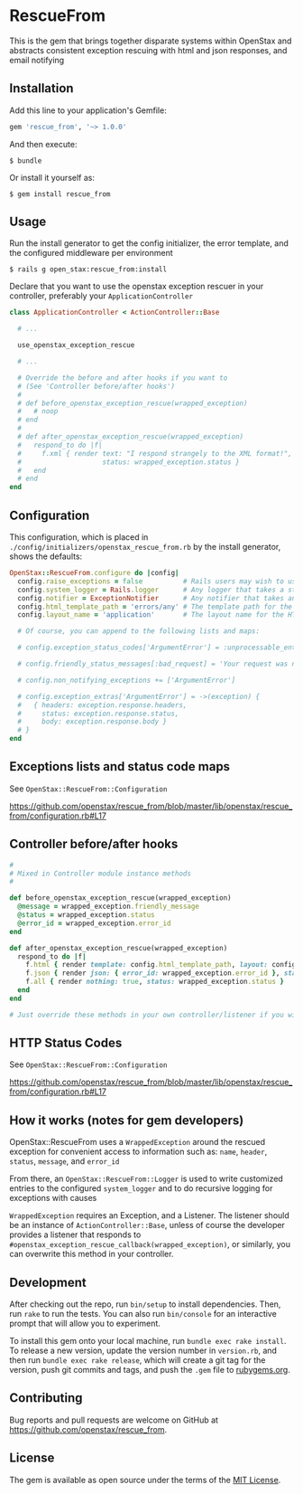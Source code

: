 # RescueFrom

This is the gem that brings together disparate systems within OpenStax and abstracts consistent exception rescuing with html and json responses, and email notifying

## Installation

Add this line to your application's Gemfile:

```ruby
gem 'rescue_from', '~> 1.0.0'
```

And then execute:

    $ bundle

Or install it yourself as:

    $ gem install rescue_from

## Usage

Run the install generator to get the config initializer, the error template, and the configured middleware per environment

```
$ rails g open_stax:rescue_from:install
```

Declare that you want to use the openstax exception rescuer in your controller, preferably your `ApplicationController`

```ruby
class ApplicationController < ActionController::Base

  # ...

  use_openstax_exception_rescue

  # ...

  # Override the before and after hooks if you want to
  # (See 'Controller before/after hooks')
  #
  # def before_openstax_exception_rescue(wrapped_exception)
  #   # noop
  # end
  #
  # def after_openstax_exception_rescue(wrapped_exception)
  #   respond_to do |f|
  #     f.xml { render text: "I respond strangely to the XML format!",
  #                    status: wrapped_exception.status }
  #   end
  # end
end
```

## Configuration

This configuration, which is placed in `./config/initializers/openstax_rescue_from.rb` by the install generator, shows the defaults:

```ruby
OpenStax::RescueFrom.configure do |config|
  config.raise_exceptions = false          # Rails users may wish to use Rails.application.config.consider_all_requests_local to decide this
  config.system_logger = Rails.logger      # Any logger that takes a string in an #error method will work
  config.notifier = ExceptionNotifier      # Any notifier that takes an exception in a #notify_exception method will work
  config.html_template_path = 'errors/any' # The template path for the HTML response
  config.layout_name = 'application'       # The layout name for the HTML response

  # Of course, you can append to the following lists and maps:

  # config.exception_status_codes['ArgumentError'] = :unprocessable_entity

  # config.friendly_status_messages[:bad_request] = 'Your request was not good.'

  # config.non_notifying_exceptions += ['ArgumentError']

  # config.exception_extras['ArgumentError'] = ->(exception) {
  #   { headers: exception.response.headers,
  #     status: exception.response.status,
  #     body: exception.response.body }
  # }
end
```

## Exceptions lists and status code maps

See `OpenStax::RescueFrom::Configuration`

https://github.com/openstax/rescue_from/blob/master/lib/openstax/rescue_from/configuration.rb#L17

## Controller before/after hooks
```ruby
#
# Mixed in Controller module instance methods
#

def before_openstax_exception_rescue(wrapped_exception)
  @message = wrapped_exception.friendly_message
  @status = wrapped_exception.status
  @error_id = wrapped_exception.error_id
end

def after_openstax_exception_rescue(wrapped_exception)
  respond_to do |f|
    f.html { render template: config.html_template_path, layout: config.layout_name, status: wrapped_exception.status }
    f.json { render json: { error_id: wrapped_exception.error_id }, status: wrapped_exception.status }
    f.all { render nothing: true, status: wrapped_exception.status }
  end
end

# Just override these methods in your own controller/listener if you wish
```

## HTTP Status Codes

See `OpenStax::RescueFrom::Configuration`

https://github.com/openstax/rescue_from/blob/master/lib/openstax/rescue_from/configuration.rb#L17

## How it works (notes for gem developers)

OpenStax::RescueFrom uses a `WrappedException` around the rescued exception for convenient access to information such as: `name`, `header`, `status`, `message`, and `error_id`

From there, an `OpenStax::RescueFrom::Logger` is used to write customized entries to the configured `system_logger` and to do recursive logging for exceptions with causes

`WrappedException` requires an Exception, and a Listener. The listener should be an instance of `ActionController::Base`, unless of course the developer provides a listener that responds to `#openstax_exception_rescue_callback(wrapped_exception)`, or similarly, you can overwrite this method in your controller.

## Development

After checking out the repo, run `bin/setup` to install dependencies. Then, run `rake` to run the tests. You can also run `bin/console` for an interactive prompt that will allow you to experiment.

To install this gem onto your local machine, run `bundle exec rake install`. To release a new version, update the version number in `version.rb`, and then run `bundle exec rake release`, which will create a git tag for the version, push git commits and tags, and push the `.gem` file to [rubygems.org](https://rubygems.org).

## Contributing

Bug reports and pull requests are welcome on GitHub at https://github.com/openstax/rescue_from.


## License

The gem is available as open source under the terms of the [MIT License](http://opensource.org/licenses/MIT).

